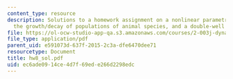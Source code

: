 ```yaml
---
content_type: resource
description: Solutions to a homework assignment on a nonlinear parametric pendulum,
  the growth/decay of populations of animal species, and a double-well potential system.
file: https://ol-ocw-studio-app-qa.s3.amazonaws.com/courses/2-003j-dynamics-and-control-i-fall-2007/ec6ade0914ce4d7f69ede266d2298edc_hw8_sol.pdf
file_type: application/pdf
parent_uid: e591073d-637f-2015-2c3a-dfe6470dee71
resourcetype: Document
title: hw8_sol.pdf
uid: ec6ade09-14ce-4d7f-69ed-e266d2298edc
---
```

